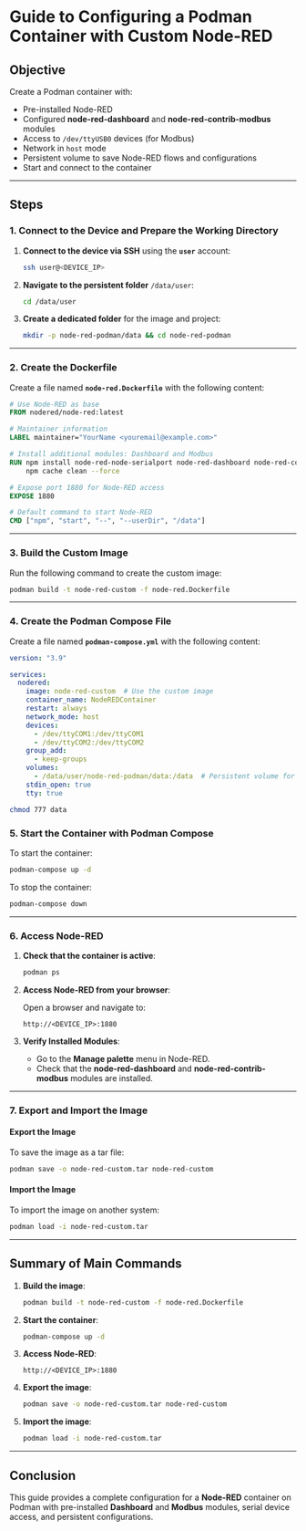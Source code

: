 # **Guide to Configuring a Podman Container with Custom Node-RED**

## **Objective**

Create a Podman container with:

- Pre-installed Node-RED
- Configured **node-red-dashboard** and **node-red-contrib-modbus** modules
- Access to `/dev/ttyUSB0` devices (for Modbus)
- Network in `host` mode
- Persistent volume to save Node-RED flows and configurations
- Start and connect to the container

---

## **Steps**

### 1. Connect to the Device and Prepare the Working Directory

1. **Connect to the device via SSH** using the **`user`** account:
   
   ```bash
   ssh user@<DEVICE_IP>
   ```

2. **Navigate to the persistent folder** `/data/user`:
   
   ```bash
   cd /data/user
   ```

3. **Create a dedicated folder** for the image and project:
   
   ```bash
   mkdir -p node-red-podman/data && cd node-red-podman
   ```

---

### 2. Create the Dockerfile

Create a file named **`node-red.Dockerfile`** with the following content:

```dockerfile
# Use Node-RED as base
FROM nodered/node-red:latest

# Maintainer information
LABEL maintainer="YourName <youremail@example.com>"

# Install additional modules: Dashboard and Modbus
RUN npm install node-red-node-serialport node-red-dashboard node-red-contrib-modbus node-red-contrib-modbus-flex-server --unsafe-perm && \
    npm cache clean --force

# Expose port 1880 for Node-RED access
EXPOSE 1880

# Default command to start Node-RED
CMD ["npm", "start", "--", "--userDir", "/data"]
```

---

### 3. Build the Custom Image

Run the following command to create the custom image:

```bash
podman build -t node-red-custom -f node-red.Dockerfile
```

---

### 4. Create the Podman Compose File

Create a file named **`podman-compose.yml`** with the following content:

```yaml
version: "3.9"

services:
  nodered:
    image: node-red-custom  # Use the custom image
    container_name: NodeREDContainer
    restart: always
    network_mode: host
    devices:
      - /dev/ttyCOM1:/dev/ttyCOM1
      - /dev/ttyCOM2:/dev/ttyCOM2
    group_add:
      - keep-groups
    volumes:
      - /data/user/node-red-podman/data:/data  # Persistent volume for flows and configurations
    stdin_open: true
    tty: true
```

```bash
chmod 777 data
```

### 5. Start the Container with Podman Compose

To start the container:

```bash
podman-compose up -d
```

To stop the container:

```bash
podman-compose down
```

---

### 6. Access Node-RED

1. **Check that the container is active**:
   
   ```bash
   podman ps
   ```

2. **Access Node-RED from your browser**:
   
   Open a browser and navigate to:
   
   ```
   http://<DEVICE_IP>:1880
   ```

3. **Verify Installed Modules**:
   
   - Go to the **Manage palette** menu in Node-RED.
   - Check that the **node-red-dashboard** and **node-red-contrib-modbus** modules are installed.

---

### 7. Export and Import the Image

#### **Export the Image**

To save the image as a tar file:

```bash
podman save -o node-red-custom.tar node-red-custom
```

#### **Import the Image**

To import the image on another system:

```bash
podman load -i node-red-custom.tar
```

---

## **Summary of Main Commands**

1. **Build the image**:
   
   ```bash
   podman build -t node-red-custom -f node-red.Dockerfile
   ```

2. **Start the container**:
   
   ```bash
   podman-compose up -d
   ```

3. **Access Node-RED**:
   
   ```
   http://<DEVICE_IP>:1880
   ```

4. **Export the image**:
   
   ```bash
   podman save -o node-red-custom.tar node-red-custom
   ```

5. **Import the image**:
   
   ```bash
   podman load -i node-red-custom.tar
   ```

---

## **Conclusion**

This guide provides a complete configuration for a **Node-RED** container on Podman with pre-installed **Dashboard** and **Modbus** modules, serial device access, and persistent configurations.